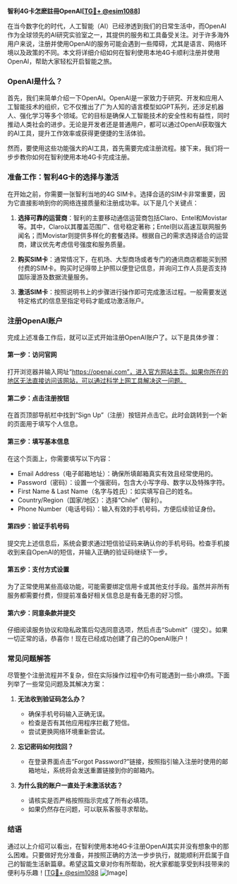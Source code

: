 **智利4G卡怎麽註冊OpenAI[[TG💪+ @esim1088](https://t.me/s/esim1088)]**

在当今数字化的时代，人工智能（AI）已经渗透到我们的日常生活中，而OpenAI作为全球领先的AI研究实验室之一，其提供的服务和工具备受关注。对于许多海外用户来说，注册并使用OpenAI的服务可能会遇到一些障碍，尤其是语言、网络环境以及政策的不同。本文将详细介绍如何在智利使用本地4G卡顺利注册并使用OpenAI，帮助大家轻松开启智能之旅。

### OpenAI是什么？

首先，我们来简单介绍一下OpenAI。OpenAI是一家致力于研究、开发和应用人工智能技术的组织，它不仅推出了广为人知的语言模型如GPT系列，还涉足机器人、强化学习等多个领域。它的目标是确保人工智能技术的安全性和有益性，同时推动人类社会的进步。无论是开发者还是普通用户，都可以通过OpenAI获取强大的AI工具，提升工作效率或获得更便捷的生活体验。

然而，要使用这些功能强大的AI工具，首先需要完成注册流程。接下来，我们将一步步教你如何在智利使用本地4G卡完成注册。

### 准备工作：智利4G卡的选择与激活

在开始之前，你需要一张智利当地的4G SIM卡。选择合适的SIM卡非常重要，因为它直接影响到你的网络连接质量和注册成功率。以下是几个关键点：

1. **选择可靠的运营商**：智利的主要移动通信运营商包括Claro、Entel和Movistar等。其中，Claro以其覆盖范围广、信号稳定著称；Entel则以高速互联网服务闻名；而Movistar则提供多样化的套餐选择。根据自己的需求选择适合的运营商，建议优先考虑信号强度和服务质量。

2. **购买SIM卡**：通常情况下，在机场、大型商场或者专门的通讯商店都能买到预付费的SIM卡。购买时记得带上护照以便登记信息，并询问工作人员是否支持国际漫游及数据流量服务。

3. **激活SIM卡**：按照说明书上的步骤进行操作即可完成激活过程。一般需要发送特定格式的信息至指定号码才能成功激活账户。

### 注册OpenAI账户

完成上述准备工作后，就可以正式开始注册OpenAI账户了。以下是具体步骤：

#### 第一步：访问官网
打开浏览器并输入网址“https://openai.com”，进入官方网站主页。如果你所在的地区无法直接访问该网站，可以通过科学上网工具解决这一问题。

#### 第二步：点击注册按钮
在首页顶部导航栏中找到“Sign Up”（注册）按钮并点击它。此时会跳转到一个新的页面用于填写个人信息。

#### 第三步：填写基本信息
在这个页面上，你需要填写以下内容：
- Email Address（电子邮箱地址）：确保所填邮箱真实有效且经常使用的。
- Password（密码）：设置一个强密码，包含大小写字母、数字以及特殊字符。
- First Name & Last Name（名字与姓氏）：如实填写自己的姓名。
- Country/Region（国家/地区）：选择“Chile”（智利）。
- Phone Number（电话号码）：输入有效的手机号码，方便后续验证身份。

#### 第四步：验证手机号码
提交完上述信息后，系统会要求通过短信验证码来确认你的手机号码。检查手机接收到来自OpenAI的短信，并输入正确的验证码继续下一步。

#### 第五步：支付方式设置
为了正常使用某些高级功能，可能需要绑定信用卡或其他支付手段。虽然并非所有服务都需要付费，但提前准备好相关信息总是有备无患的好习惯。

#### 第六步：同意条款并提交
仔细阅读服务协议和隐私政策后勾选同意选项，然后点击“Submit”（提交）。如果一切正常的话，恭喜你！现在已经成功创建了自己的OpenAI账户！

### 常见问题解答

尽管整个注册流程并不复杂，但在实际操作过程中仍有可能遇到一些小麻烦。下面列举了一些常见问题及其解决方案：

1. **无法收到验证码怎么办？**
   - 确保手机号码输入正确无误。
   - 检查是否有其他应用程序拦截了短信。
   - 尝试更换网络环境重新尝试。

2. **忘记密码如何找回？**
   - 在登录界面点击“Forgot Password?”链接，按照指引输入注册时使用的邮箱地址，系统将会发送重置链接到你的邮箱内。

3. **为什么我的账户一直处于未激活状态？**
   - 请核实是否严格按照指示完成了所有必填项。
   - 如果仍然存在问题，可以联系客服寻求帮助。

### 结语

通过以上介绍可以看出，在智利使用本地4G卡注册OpenAI其实并没有想象中的那么困难。只要做好充分准备，并按照正确的方法一步步执行，就能顺利开启属于自己的智能生活新篇章。希望这篇文章对你有所帮助，祝大家都能享受到科技带来的便利与乐趣！[[TG💪+ @esim1088](https://t.me/s/esim1088) ![Image](https://i.postimg.cc/4NQfJmqS/Snipaste-2025-05-13-00-14-12.png)]